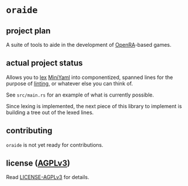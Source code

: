 # `oraide`

## project plan

A suite of tools to aide in the development of [OpenRA]-based games.

## actual project status

Allows you to [lex] [MiniYaml] into componentized, spanned lines for the
purpose of [linting], or whatever else you can think of.

See `src/main.rs` for an example of what is currently possible.

Since lexing is implemented, the next piece of this library to implement is
building a tree out of the lexed lines.

## contributing

`oraide` is not yet ready for contributions.

## license ([AGPLv3])

Read [LICENSE-AGPLv3] for details.

[LICENSE-AGPLv3]: ./LICENSE-AGPLv3
[AGPLv3]: https://www.gnu.org/licenses/agpl-3.0
[OpenRA]: https://openra.net
[lex]: https://en.wikipedia.org/wiki/Lexical_analysis
[MiniYaml]: https://www.openra.net/book/glossary.html#miniyaml
[linting]: https://en.wikipedia.org/wiki/Lint_%28software%29
